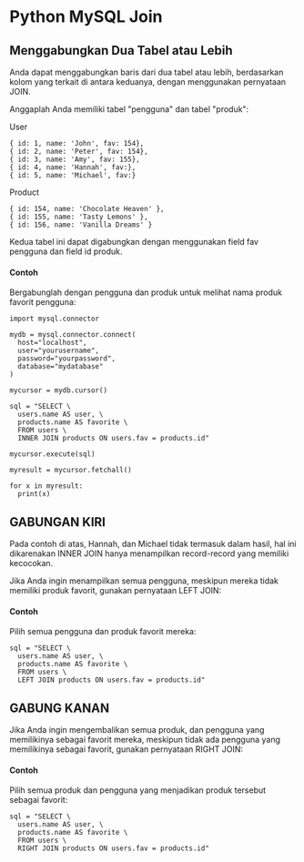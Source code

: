 # Python MySQL Join

## Menggabungkan Dua Tabel atau Lebih
Anda dapat menggabungkan baris dari dua tabel atau lebih, berdasarkan kolom yang terkait di antara keduanya, dengan menggunakan pernyataan JOIN.

Anggaplah Anda memiliki tabel "pengguna" dan tabel "produk":

User
```
{ id: 1, name: 'John', fav: 154},
{ id: 2, name: 'Peter', fav: 154},
{ id: 3, name: 'Amy', fav: 155},
{ id: 4, name: 'Hannah', fav:},
{ id: 5, name: 'Michael', fav:}
```

Product
```
{ id: 154, name: 'Chocolate Heaven' },
{ id: 155, name: 'Tasty Lemons' },
{ id: 156, name: 'Vanilla Dreams' }
```

Kedua tabel ini dapat digabungkan dengan menggunakan field fav pengguna dan field id produk.

#### Contoh
Bergabunglah dengan pengguna dan produk untuk melihat nama produk favorit pengguna:

```
import mysql.connector

mydb = mysql.connector.connect(
  host="localhost",
  user="yourusername",
  password="yourpassword",
  database="mydatabase"
)

mycursor = mydb.cursor()

sql = "SELECT \
  users.name AS user, \
  products.name AS favorite \
  FROM users \
  INNER JOIN products ON users.fav = products.id"

mycursor.execute(sql)

myresult = mycursor.fetchall()

for x in myresult:
  print(x)
```

## GABUNGAN KIRI
Pada contoh di atas, Hannah, dan Michael tidak termasuk dalam hasil, hal ini dikarenakan INNER JOIN hanya menampilkan record-record yang memiliki kecocokan.

Jika Anda ingin menampilkan semua pengguna, meskipun mereka tidak memiliki produk favorit, gunakan pernyataan LEFT JOIN:

#### Contoh
Pilih semua pengguna dan produk favorit mereka:

```
sql = "SELECT \
  users.name AS user, \
  products.name AS favorite \
  FROM users \
  LEFT JOIN products ON users.fav = products.id"
```

## GABUNG KANAN
Jika Anda ingin mengembalikan semua produk, dan pengguna yang memilikinya sebagai favorit mereka, meskipun tidak ada pengguna yang memilikinya sebagai favorit, gunakan pernyataan RIGHT JOIN:

#### Contoh
Pilih semua produk dan pengguna yang menjadikan produk tersebut sebagai favorit:

```
sql = "SELECT \
  users.name AS user, \
  products.name AS favorite \
  FROM users \
  RIGHT JOIN products ON users.fav = products.id"
```

